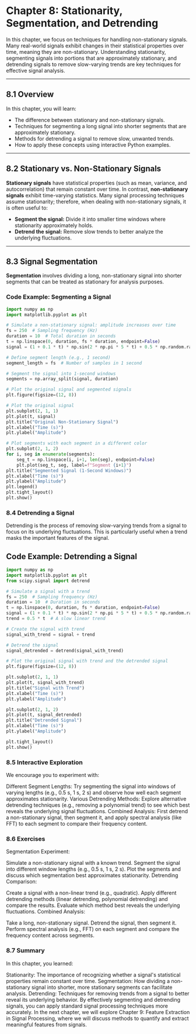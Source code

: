 # Chapter 8: Stationarity, Segmentation, and Detrending

In this chapter, we focus on techniques for handling non-stationary signals. Many real-world signals exhibit changes in their statistical properties over time, meaning they are non-stationary. Understanding stationarity, segmenting signals into portions that are approximately stationary, and detrending signals to remove slow-varying trends are key techniques for effective signal analysis.

---

## 8.1 Overview

In this chapter, you will learn:
- The difference between stationary and non-stationary signals.
- Techniques for segmenting a long signal into shorter segments that are approximately stationary.
- Methods for detrending a signal to remove slow, unwanted trends.
- How to apply these concepts using interactive Python examples.

---

## 8.2 Stationary vs. Non-Stationary Signals

**Stationary signals** have statistical properties (such as mean, variance, and autocorrelation) that remain constant over time. In contrast, **non-stationary signals** exhibit time-varying statistics. Many signal processing techniques assume stationarity; therefore, when dealing with non-stationary signals, it is often useful to:
- **Segment the signal:** Divide it into smaller time windows where stationarity approximately holds.
- **Detrend the signal:** Remove slow trends to better analyze the underlying fluctuations.

---

## 8.3 Signal Segmentation

**Segmentation** involves dividing a long, non-stationary signal into shorter segments that can be treated as stationary for analysis purposes.

### Code Example: Segmenting a Signal

```python
import numpy as np
import matplotlib.pyplot as plt

# Simulate a non-stationary signal: amplitude increases over time
fs = 250  # Sampling frequency (Hz)
duration = 10  # Total duration in seconds
t = np.linspace(0, duration, fs * duration, endpoint=False)
signal = (1 + 0.1 * t) * np.sin(2 * np.pi * 5 * t) + 0.5 * np.random.randn(len(t))

# Define segment length (e.g., 1 second)
segment_length = fs  # Number of samples in 1 second

# Segment the signal into 1-second windows
segments = np.array_split(signal, duration)

# Plot the original signal and segmented signals
plt.figure(figsize=(12, 8))

# Plot the original signal
plt.subplot(2, 1, 1)
plt.plot(t, signal)
plt.title("Original Non-Stationary Signal")
plt.xlabel("Time (s)")
plt.ylabel("Amplitude")

# Plot segments with each segment in a different color
plt.subplot(2, 1, 2)
for i, seg in enumerate(segments):
    seg_t = np.linspace(i, i+1, len(seg), endpoint=False)
    plt.plot(seg_t, seg, label=f"Segment {i+1}")
plt.title("Segmented Signal (1-Second Windows)")
plt.xlabel("Time (s)")
plt.ylabel("Amplitude")
plt.legend()
plt.tight_layout()
plt.show()
```

### 8.4 Detrending a Signal
Detrending is the process of removing slow-varying trends from a signal to focus on its underlying fluctuations. This is particularly useful when a trend masks the important features of the signal.

## Code Example: Detrending a Signal
```python
import numpy as np
import matplotlib.pyplot as plt
from scipy.signal import detrend

# Simulate a signal with a trend
fs = 250  # Sampling frequency (Hz)
duration = 10  # Duration in seconds
t = np.linspace(0, duration, fs * duration, endpoint=False)
signal = (1 + 0.1 * t) * np.sin(2 * np.pi * 5 * t) + 0.5 * np.random.randn(len(t))
trend = 0.5 * t  # A slow linear trend

# Create the signal with trend
signal_with_trend = signal + trend

# Detrend the signal
signal_detrended = detrend(signal_with_trend)

# Plot the original signal with trend and the detrended signal
plt.figure(figsize=(12, 8))

plt.subplot(2, 1, 1)
plt.plot(t, signal_with_trend)
plt.title("Signal with Trend")
plt.xlabel("Time (s)")
plt.ylabel("Amplitude")

plt.subplot(2, 1, 2)
plt.plot(t, signal_detrended)
plt.title("Detrended Signal")
plt.xlabel("Time (s)")
plt.ylabel("Amplitude")

plt.tight_layout()
plt.show()

```

### 8.5 Interactive Exploration
We encourage you to experiment with:

Different Segment Lengths: Try segmenting the signal into windows of varying lengths (e.g., 0.5 s, 1 s, 2 s) and observe how well each segment approximates stationarity.
Various Detrending Methods: Explore alternative detrending techniques (e.g., removing a polynomial trend) to see which best reveals the underlying signal fluctuations.
Combined Analysis: First detrend a non-stationary signal, then segment it, and apply spectral analysis (like FFT) to each segment to compare their frequency content.

### 8.6 Exercises
Segmentation Experiment:

Simulate a non-stationary signal with a known trend.
Segment the signal into different window lengths (e.g., 0.5 s, 1 s, 2 s).
Plot the segments and discuss which segmentation best approximates stationarity.
Detrending Comparison:

Create a signal with a non-linear trend (e.g., quadratic).
Apply different detrending methods (linear detrending, polynomial detrending) and compare the results.
Evaluate which method best reveals the underlying fluctuations.
Combined Analysis:

Take a long, non-stationary signal.
Detrend the signal, then segment it.
Perform spectral analysis (e.g., FFT) on each segment and compare the frequency content across segments.

### 8.7 Summary
In this chapter, you learned:

Stationarity: The importance of recognizing whether a signal's statistical properties remain constant over time.
Segmentation: How dividing a non-stationary signal into shorter, more stationary segments can facilitate analysis.
Detrending: Techniques for removing trends from a signal to better reveal its underlying behavior.
By effectively segmenting and detrending signals, you can apply standard signal processing techniques more accurately. In the next chapter, we will explore Chapter 9: Feature Extraction in Signal Processing, where we will discuss methods to quantify and extract meaningful features from signals.